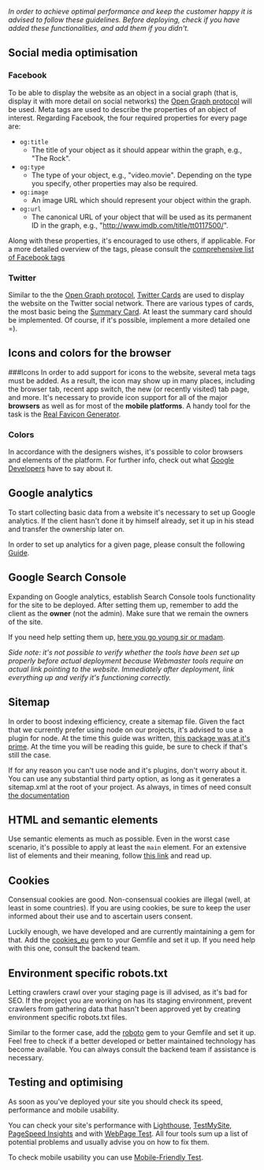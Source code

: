 *In order to achieve optimal performance and keep the customer happy it is advised to follow these guidelines. Before deploying, check if you have added these functionalities, and add them if you didn't.*

## Social media optimisation

### Facebook
To be able to display the website as an object in a social graph (that is, display it with more detail on social networks) the [Open Graph protocol](http://ogp.me/) will be used. Meta tags are used to describe the properties of an object of interest. Regarding Facebook, the four required properties for every page are:

* ``og:title``
  * The title of your object as it should appear within the graph, e.g., "The Rock".
* ``og:type``
  * The type of your object, e.g., "video.movie". Depending on the type you specify, other properties may also be required.
* ``og:image``
  * An image URL which should represent your object within the graph.
* ``og:url``
  * The canonical URL of your object that will be used as its permanent ID in the graph, e.g., "http://www.imdb.com/title/tt0117500/".

Along with these properties, it's encouraged to use others, if applicable. For a more detailed overview of the tags, please consult the [comprehensive list of Facebook tags](https://developers.facebook.com/docs/sharing/webmasters)

### Twitter

Similar to the the [Open Graph protocol](http://ogp.me/), [Twitter Cards](https://dev.twitter.com/cards/overview) are used to display the website on the Twitter social network. There are various types of cards, the most basic being the [Summary Card](https://dev.twitter.com/cards/types/summary). At least the summary card should be implemented. Of course, if it's possible, implement a more detailed one =).

## Icons and colors for the browser

###Icons
In order to add support for icons to the website, several meta tags must be added. As a result, the icon may show up in many places, including the browser tab, recent app switch, the new (or recently visited) tab page, and more. It's necessary to provide icon support for all of the major **browsers** as well as for most of the **mobile platforms**. A handy tool for the task is the [Real Favicon Generator](http://realfavicongenerator.net/).

### Colors
In accordance with the designers wishes, it's possible to color browsers and elements of the platform. For further info, check out what [Google Developers](https://developers.google.com/web/fundamentals/design-and-ui/browser-customization/theme-color?hl=en) have to say about it.

## Google analytics

To start collecting basic data from a website it's necessary to set up Google analytics. If the client hasn't done it by himself already, set it up in his stead and transfer the ownership later on.

In order to set up analytics for a given page, please consult the following [Guide](https://support.google.com/analytics/answer/1008015?hl=en).

## Google Search Console

Expanding on Google analytics, establish Search Console tools functionality for the site to be deployed. After setting them up, remember to add the client as the **owner** (not the admin). Make sure that we remain the owners of the site.

If you need help setting them up, [here you go young sir or madam](https://support.google.com/webmasters/answer/6001104?hl=en).

_Side note: it's not possible to verify whether the tools have been set up properly before actual deployment because Webmaster tools require an actual link pointing to the website. Immediately after deployment, link everything up and verify it's functioning correctly._

## Sitemap

In order to boost indexing efficiency, create a sitemap file. Given the fact that we currently prefer using node on our projects, it's advised to use a plugin for node. At the time this guide was written, [this package was at it's prime](https://www.npmjs.com/package/sitemap). At the time you will be reading this guide, be sure to check if that's still the case.

If for any reason you can't use node and it's plugins, don't worry about it. You can use any substantial third party option, as long as it generates a sitemap.xml at the root of your project. As always, in times of need consult [the documentation](https://support.google.com/webmasters/answer/183668?hl=en)

## HT<span></span>ML and semantic elements

Use semantic elements as much as possible. Even in the worst case scenario, it's possible to apply at least the `main` element. For an extensive list of elements and their meaning, follow [this link](https://developer.mozilla.org/en/docs/Web/HTML/Element) and read up.

## Cookies

Consensual cookies are good. Non-consensual cookies are illegal (well, at least in some countries). If you are using cookies, be sure to keep the user informed about their use and to ascertain users consent.

Luckily enough, we have developed and are currently maintaining a gem for that. Add the [cookies_eu](https://github.com/infinum/cookies_eu) gem to your Gemfile and set it up. If you need help with this one, consult the backend team.

## Environment specific robots.txt

Letting crawlers crawl over your staging page is ill advised, as it's bad for SEO. If the project you are working on has its staging environment, prevent crawlers from gathering data that hasn't been approved yet by creating environment specific robots.txt files.

Similar to the former case, add the [roboto](https://github.com/LaunchAcademy/roboto) gem to your Gemfile and set it up. Feel free to check if a better developed or better maintained technology has become available. You can always consult the backend team if assistance is necessary.

## Testing and optimising

As soon as you've deployed your site you should check its speed, performance and mobile usability.

You can check your site's performance with [Lighthouse](https://developers.google.com/web/tools/lighthouse/), [TestMySite](https://testmysite.withgoogle.com/), [PageSpeed Insights](https://developers.google.com/speed/pagespeed/insights/) and
with [WebPage Test](http://www.webpagetest.org/). All four tools sum up a list of potential problems and usually advise you on
how to fix them.

To check mobile usability you can use [Mobile-Friendly Test](https://search.google.com/search-console/mobile-friendly).

